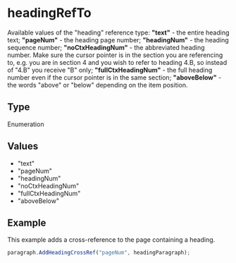 # headingRefTo

Available values of the "heading" reference type:
**"text"** - the entire heading text;
**"pageNum"** - the heading page number;
**"headingNum"** - the heading sequence number;
**"noCtxHeadingNum"** - the abbreviated heading number. Make sure the cursor pointer is in the section you are referencing to, e.g. you are in section 4 and you wish to refer to heading 4.B, so instead of "4.B" you receive "B" only;
**"fullCtxHeadingNum"** - the full heading number even if the cursor pointer is in the same section;
**"aboveBelow"** - the words "above" or "below" depending on the item position.

## Type

Enumeration

## Values

- "text"
- "pageNum"
- "headingNum"
- "noCtxHeadingNum"
- "fullCtxHeadingNum"
- "aboveBelow"


## Example

This example adds a cross-reference to the page containing a heading.

```javascript editor-pptx
paragraph.AddHeadingCrossRef("pageNum", headingParagraph);
```
